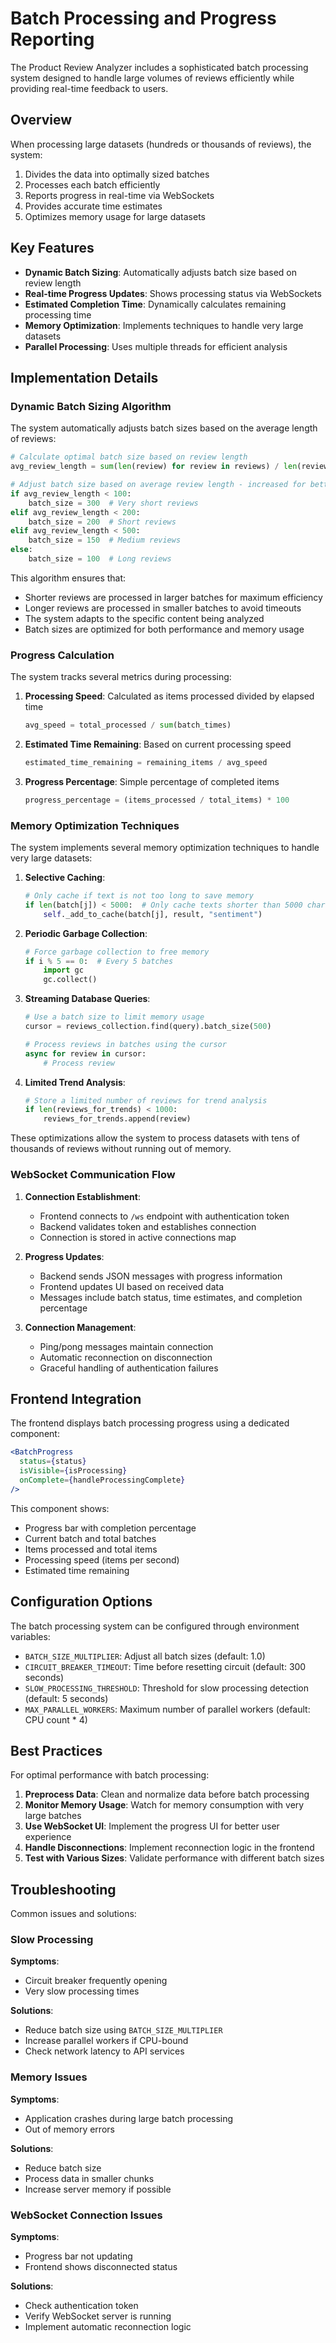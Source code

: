 # Batch Processing and Progress Reporting

The Product Review Analyzer includes a sophisticated batch processing system designed to handle large volumes of reviews efficiently while providing real-time feedback to users.

## Overview

When processing large datasets (hundreds or thousands of reviews), the system:

1. Divides the data into optimally sized batches
2. Processes each batch efficiently
3. Reports progress in real-time via WebSockets
4. Provides accurate time estimates
5. Optimizes memory usage for large datasets

## Key Features

- **Dynamic Batch Sizing**: Automatically adjusts batch size based on review length
- **Real-time Progress Updates**: Shows processing status via WebSockets
- **Estimated Completion Time**: Dynamically calculates remaining processing time
- **Memory Optimization**: Implements techniques to handle very large datasets
- **Parallel Processing**: Uses multiple threads for efficient analysis

## Implementation Details

### Dynamic Batch Sizing Algorithm

The system automatically adjusts batch sizes based on the average length of reviews:

```python
# Calculate optimal batch size based on review length
avg_review_length = sum(len(review) for review in reviews) / len(reviews)

# Adjust batch size based on average review length - increased for better performance
if avg_review_length < 100:
    batch_size = 300  # Very short reviews
elif avg_review_length < 200:
    batch_size = 200  # Short reviews
elif avg_review_length < 500:
    batch_size = 150  # Medium reviews
else:
    batch_size = 100  # Long reviews
```

This algorithm ensures that:
- Shorter reviews are processed in larger batches for maximum efficiency
- Longer reviews are processed in smaller batches to avoid timeouts
- The system adapts to the specific content being analyzed
- Batch sizes are optimized for both performance and memory usage

### Progress Calculation

The system tracks several metrics during processing:

1. **Processing Speed**: Calculated as items processed divided by elapsed time
   ```python
   avg_speed = total_processed / sum(batch_times)
   ```

2. **Estimated Time Remaining**: Based on current processing speed
   ```python
   estimated_time_remaining = remaining_items / avg_speed
   ```

3. **Progress Percentage**: Simple percentage of completed items
   ```python
   progress_percentage = (items_processed / total_items) * 100
   ```

### Memory Optimization Techniques

The system implements several memory optimization techniques to handle very large datasets:

1. **Selective Caching**:
   ```python
   # Only cache if text is not too long to save memory
   if len(batch[j]) < 5000:  # Only cache texts shorter than 5000 chars
       self._add_to_cache(batch[j], result, "sentiment")
   ```

2. **Periodic Garbage Collection**:
   ```python
   # Force garbage collection to free memory
   if i % 5 == 0:  # Every 5 batches
       import gc
       gc.collect()
   ```

3. **Streaming Database Queries**:
   ```python
   # Use a batch size to limit memory usage
   cursor = reviews_collection.find(query).batch_size(500)

   # Process reviews in batches using the cursor
   async for review in cursor:
       # Process review
   ```

4. **Limited Trend Analysis**:
   ```python
   # Store a limited number of reviews for trend analysis
   if len(reviews_for_trends) < 1000:
       reviews_for_trends.append(review)
   ```

These optimizations allow the system to process datasets with tens of thousands of reviews without running out of memory.

### WebSocket Communication Flow

1. **Connection Establishment**:
   - Frontend connects to `/ws` endpoint with authentication token
   - Backend validates token and establishes connection
   - Connection is stored in active connections map

2. **Progress Updates**:
   - Backend sends JSON messages with progress information
   - Frontend updates UI based on received data
   - Messages include batch status, time estimates, and completion percentage

3. **Connection Management**:
   - Ping/pong messages maintain connection
   - Automatic reconnection on disconnection
   - Graceful handling of authentication failures

## Frontend Integration

The frontend displays batch processing progress using a dedicated component:

```jsx
<BatchProgress
  status={status}
  isVisible={isProcessing}
  onComplete={handleProcessingComplete}
/>
```

This component shows:
- Progress bar with completion percentage
- Current batch and total batches
- Items processed and total items
- Processing speed (items per second)
- Estimated time remaining

## Configuration Options

The batch processing system can be configured through environment variables:

- `BATCH_SIZE_MULTIPLIER`: Adjust all batch sizes (default: 1.0)
- `CIRCUIT_BREAKER_TIMEOUT`: Time before resetting circuit (default: 300 seconds)
- `SLOW_PROCESSING_THRESHOLD`: Threshold for slow processing detection (default: 5 seconds)
- `MAX_PARALLEL_WORKERS`: Maximum number of parallel workers (default: CPU count * 4)

## Best Practices

For optimal performance with batch processing:

1. **Preprocess Data**: Clean and normalize data before batch processing
2. **Monitor Memory Usage**: Watch for memory consumption with very large batches
3. **Use WebSocket UI**: Implement the progress UI for better user experience
4. **Handle Disconnections**: Implement reconnection logic in the frontend
5. **Test with Various Sizes**: Validate performance with different batch sizes

## Troubleshooting

Common issues and solutions:

### Slow Processing

**Symptoms**:
- Circuit breaker frequently opening
- Very slow processing times

**Solutions**:
- Reduce batch size using `BATCH_SIZE_MULTIPLIER`
- Increase parallel workers if CPU-bound
- Check network latency to API services

### Memory Issues

**Symptoms**:
- Application crashes during large batch processing
- Out of memory errors

**Solutions**:
- Reduce batch size
- Process data in smaller chunks
- Increase server memory if possible

### WebSocket Connection Issues

**Symptoms**:
- Progress bar not updating
- Frontend shows disconnected status

**Solutions**:
- Check authentication token
- Verify WebSocket server is running
- Implement automatic reconnection logic
